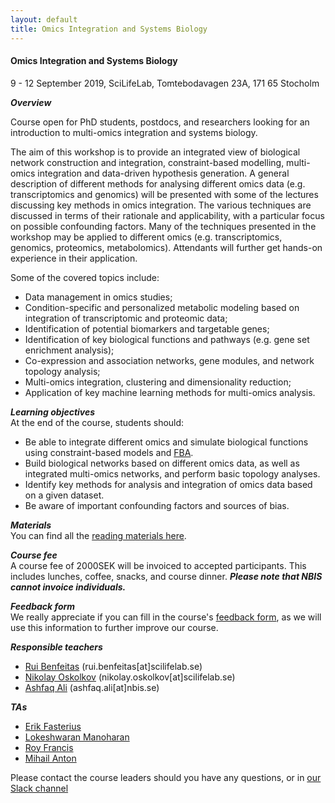 ```yaml
---
layout: default
title: Omics Integration and Systems Biology
---
```


#### Omics Integration and Systems Biology
9 - 12 September 2019, SciLifeLab, Tomtebodavagen 23A, 171 65 Stocholm

***Overview***

Course open for PhD students, postdocs, and researchers looking for an introduction to multi-omics integration and systems biology.

The aim of this workshop is to provide an integrated view of biological network construction and integration, constraint-based modelling, multi-omics integration and data-driven hypothesis generation.  A general description of different methods for analysing different omics data (e.g. transcriptomics and genomics) will be presented with some of the lectures discussing key methods in omics integration. The various techniques are discussed in terms of their rationale and applicability, with a particular focus on possible confounding factors. Many of the techniques presented in the workshop may be applied to different omics (e.g. transcriptomics, genomics, proteomics, metabolomics). Attendants will further get hands-on experience in their application. 

Some of the covered topics include:  

- Data management in omics studies;
- Condition-specific and personalized metabolic modeling based on integration of transcriptomic and proteomic data;  
- Identification of potential biomarkers and targetable genes;  
- Identification of key biological functions and pathways (e.g. gene set enrichment analysis);  
- Co-expression and association networks, gene modules, and network topology analysis;  
- Multi-omics integration, clustering and dimensionality reduction;  
- Application of key machine learning methods for multi-omics analysis. 

***Learning objectives***  
At the end of the course, students should:  
- Be able to integrate different omics and simulate biological functions using constraint-based models and [FBA](https://en.wikipedia.org/wiki/Flux_balance_analysis).
- Build biological networks based on different omics data, as well as integrated multi-omics networks, and perform basic topology analyses.
- Identify key methods for analysis and integration of omics data based on a given dataset.
- Be aware of important confounding factors and sources of bias.

***Materials***  
You can find all the [reading materials here][1].

***Course fee***  
A course fee of 2000SEK will be invoiced to accepted participants. This includes lunches, coffee, snacks, and course dinner. ***Please note that NBIS cannot invoice individuals.***

***Feedback form***  
We really appreciate if you can fill in the course's [feedback form][6], as we will use this information to further improve our course.

***Responsible teachers***  
- [Rui Benfeitas](https://nbis.se/about/staff/rui-benfeitas) (rui.benfeitas[at]scilifelab.se)
- [Nikolay Oskolkov](https://nbis.se/about/staff/nikolay-oskolkov) (nikolay.oskolkov[at]scilifelab.se)
- [Ashfaq Ali](https://nbis.se/about/staff/ashfaq-ali/) (ashfaq.ali[at]nbis.se)

***TAs***
- [Erik Fasterius][3]
- [Lokeshwaran Manoharan][4]
- [Roy Francis][5]
- [Mihail Anton][2]

Please contact the course leaders should you have any questions, or in [our Slack channel][7]

[1]: reading_materials.md
[2]: https://www.chalmers.se/en/staff/Pages/mihail-anton.aspx
[3]: https://nbis.se/about/staff/erik-fasterius/
[4]: https://nbis.se/about/staff/lokeshwaran-manoharan/
[5]: https://nbis.se/about/staff/roy-francis/
[6]: https://forms.gle/beDNyRoGib9jmFfz8
[7]: https://join.slack.com/t/omicsintegration/shared_invite/enQtNzQ1MDIzOTkxNTg2LThhMzlkZWY4MDgyM2NjOGVkNmU3YTgxMWE2MWIyNTMwODNmZjJlM2RlY2FhNDViMTU2YjQzMmE5YmUxOTY5ZmU